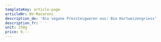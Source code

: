 ```yaml
---
templateKey: article-page
articleNr: BV-Macaroni
description_de: 'Bio vegane Pressteigwaren aus: Bio Hartweizengriess'
description_fr: ' '
unit: 250g
price: 6.--
---
```


